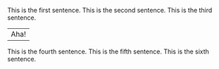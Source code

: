 This is the first sentence.
This is the second sentence.
This is the third sentence.
  <table attribute="value">
    <tr>
      <td>Aha!</td>
    </tr>
  </table>
This is the fourth sentence.
This is the fifth sentence.
This is the sixth sentence.
